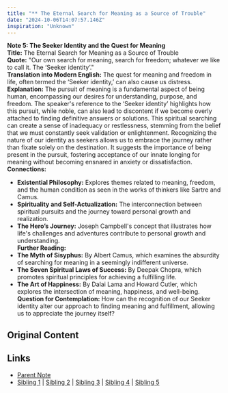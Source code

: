 ```yaml
---
title: "** The Eternal Search for Meaning as a Source of Trouble"
date: "2024-10-06T14:07:57.146Z"
inspiration: "Unknown"
---
```


  
**Note 5: The Seeker Identity and the Quest for Meaning**  
**Title:** The Eternal Search for Meaning as a Source of Trouble  
**Quote:** "Our own search for meaning, search for freedom; whatever we like to call it. The ‘Seeker identity’."  
**Translation into Modern English:** The quest for meaning and freedom in life, often termed the ‘Seeker identity,’ can also cause us distress.  
**Explanation:** The pursuit of meaning is a fundamental aspect of being human, encompassing our desires for understanding, purpose, and freedom. The speaker's reference to the ‘Seeker identity’ highlights how this pursuit, while noble, can also lead to discontent if we become overly attached to finding definitive answers or solutions. This spiritual searching can create a sense of inadequacy or restlessness, stemming from the belief that we must constantly seek validation or enlightenment. Recognizing the nature of our identity as seekers allows us to embrace the journey rather than fixate solely on the destination. It suggests the importance of being present in the pursuit, fostering acceptance of our innate longing for meaning without becoming ensnared in anxiety or dissatisfaction.  
**Connections:**  
- **Existential Philosophy:** Explores themes related to meaning, freedom, and the human condition as seen in the works of thinkers like Sartre and Camus.  
- **Spirituality and Self-Actualization:** The interconnection between spiritual pursuits and the journey toward personal growth and realization.  
- **The Hero’s Journey:** Joseph Campbell's concept that illustrates how life's challenges and adventures contribute to personal growth and understanding.  
**Further Reading:**  
- **The Myth of Sisyphus:** By Albert Camus, which examines the absurdity of searching for meaning in a seemingly indifferent universe.  
- **The Seven Spiritual Laws of Success:** By Deepak Chopra, which promotes spiritual principles for achieving a fulfilling life.  
- **The Art of Happiness:** By Dalai Lama and Howard Cutler, which explores the intersection of meaning, happiness, and well-being.  
**Question for Contemplation:** How can the recognition of our Seeker identity alter our approach to finding meaning and fulfillment, allowing us to appreciate the journey itself?  


## Original Content



## Links

- [Parent Note](/parent-note.md)
- [Sibling 1](/zettel1.md) | [Sibling 2](/zettel2.md) | [Sibling 3](/zettel3.md) | [Sibling 4](/zettel4.md) | [Sibling 5](/zettel5.md)
